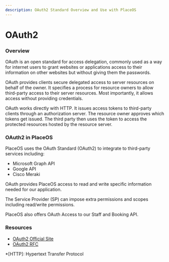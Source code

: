 ```yaml
---
description: OAuth2 Standard Overview and Use with PlaceOS
---
```


# OAuth2

### Overview

OAuth is an open standard for access delegation, commonly used as a way for internet users to grant websites or applications access to their information on other websites but without giving them the passwords.

OAuth provides clients secure delegated access to server resources on behalf of the owner. It specifies a process for resource owners to allow third-party access to their server resources. Most importantly, it allows access without providing credentials.

OAuth works directly with HTTP. It issues access tokens to third-party clients through an authorization server. The resource owner approves which tokens get issued. The third party then uses the token to access the protected resources hosted by the resource server.

### OAuth2 in PlaceOS

PlaceOS uses the OAuth Standard (OAuth2) to integrate to third-party services including:

* Microsoft Graph API
* Google API
* Cisco Meraki

OAuth provides PlaceOS access to read and write specific information needed for our application.

The Service Provider (SP) can impose extra permissions and scopes including read/write permissions.

PlaceOS also offers OAuth Access to our Staff and Booking API.

### Resources

* [OAuth2 Official Site](https://oauth.net/2/)
* [OAuth2 RFC](https://datatracker.ietf.org/doc/html/rfc6749)

\*\[HTTP]: Hypertext Transfer Protocol
